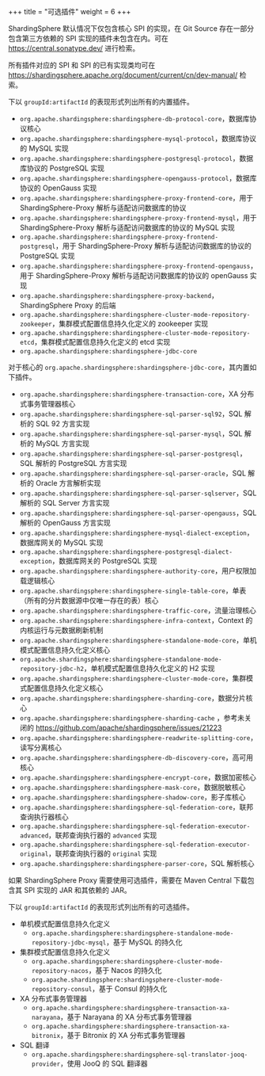 +++
title = "可选插件"
weight = 6
+++

ShardingSphere 默认情况下仅包含核心 SPI 的实现，在 Git Source 存在一部分包含第三方依赖的 SPI
实现的插件未包含在内。可在 https://central.sonatype.dev/ 进行检索。

所有插件对应的 SPI 和 SPI 的已有实现类均可在 https://shardingsphere.apache.org/document/current/cn/dev-manual/ 检索。

下以 `groupId:artifactId` 的表现形式列出所有的内置插件。

- `org.apache.shardingsphere:shardingsphere-db-protocol-core`，数据库协议核心
- `org.apache.shardingsphere:shardingsphere-mysql-protocol`，数据库协议的 MySQL 实现
- `org.apache.shardingsphere:shardingsphere-postgresql-protocol`，数据库协议的 PostgreSQL 实现
- `org.apache.shardingsphere:shardingsphere-opengauss-protocol`，数据库协议的 OpenGauss 实现
- `org.apache.shardingsphere:shardingsphere-proxy-frontend-core`，用于 ShardingSphere-Proxy 解析与适配访问数据库的协议
- `org.apache.shardingsphere:shardingsphere-proxy-frontend-mysql`，用于 ShardingSphere-Proxy 解析与适配访问数据库的协议的 MySQL 实现
- `org.apache.shardingsphere:shardingsphere-proxy-frontend-postgresql`，用于 ShardingSphere-Proxy 解析与适配访问数据库的协议的 PostgreSQL 实现
- `org.apache.shardingsphere:shardingsphere-proxy-frontend-opengauss`，用于 ShardingSphere-Proxy 解析与适配访问数据库的协议的 openGauss 实现
- `org.apache.shardingsphere:shardingsphere-proxy-backend`，ShardingSphere Proxy 的后端
- `org.apache.shardingsphere:shardingsphere-cluster-mode-repository-zookeeper`，集群模式配置信息持久化定义的 zookeeper 实现 
- `org.apache.shardingsphere:shardingsphere-cluster-mode-repository-etcd`，集群模式配置信息持久化定义的 etcd 实现
- `org.apache.shardingsphere:shardingsphere-jdbc-core`

对于核心的 `org.apache.shardingsphere:shardingsphere-jdbc-core`，其内置如下插件。

- `org.apache.shardingsphere:shardingsphere-transaction-core`，XA 分布式事务管理器核心
- `org.apache.shardingsphere:shardingsphere-sql-parser-sql92`，SQL 解析的 SQL 92 方言实现
- `org.apache.shardingsphere:shardingsphere-sql-parser-mysql`，SQL 解析的 MySQL 方言实现
- `org.apache.shardingsphere:shardingsphere-sql-parser-postgresql`，SQL 解析的 PostgreSQL 方言实现
- `org.apache.shardingsphere:shardingsphere-sql-parser-oracle`，SQL 解析的 Oracle 方言解析实现
- `org.apache.shardingsphere:shardingsphere-sql-parser-sqlserver`，SQL 解析的 SQL Server 方言实现
- `org.apache.shardingsphere:shardingsphere-sql-parser-opengauss`，SQL 解析的 OpenGauss 方言实现
- `org.apache.shardingsphere:shardingsphere-mysql-dialect-exception`， 数据库网关的 MySQL 实现
- `org.apache.shardingsphere:shardingsphere-postgresql-dialect-exception`，数据库网关的 PostgreSQL 实现
- `org.apache.shardingsphere:shardingsphere-authority-core`，用户权限加载逻辑核心
- `org.apache.shardingsphere:shardingsphere-single-table-core`，单表（所有的分片数据源中仅唯一存在的表）核心
- `org.apache.shardingsphere:shardingsphere-traffic-core`，流量治理核心
- `org.apache.shardingsphere:shardingsphere-infra-context`，Context 的内核运行与元数据刷新机制
- `org.apache.shardingsphere:shardingsphere-standalone-mode-core`，单机模式配置信息持久化定义核心
- `org.apache.shardingsphere:shardingsphere-standalone-mode-repository-jdbc-h2`，单机模式配置信息持久化定义的 H2 实现
- `org.apache.shardingsphere:shardingsphere-cluster-mode-core`，集群模式配置信息持久化定义核心
- `org.apache.shardingsphere:shardingsphere-sharding-core`，数据分片核心
- `org.apache.shardingsphere:shardingsphere-sharding-cache`
  ，参考未关闭的 https://github.com/apache/shardingsphere/issues/21223
- `org.apache.shardingsphere:shardingsphere-readwrite-splitting-core`，读写分离核心
- `org.apache.shardingsphere:shardingsphere-db-discovery-core`，高可用核心
- `org.apache.shardingsphere:shardingsphere-encrypt-core`，数据加密核心
- `org.apache.shardingsphere:shardingsphere-mask-core`，数据脱敏核心
- `org.apache.shardingsphere:shardingsphere-shadow-core`，影子库核心
- `org.apache.shardingsphere:shardingsphere-sql-federation-core`，联邦查询执行器核心
- `org.apache.shardingsphere:shardingsphere-sql-federation-executor-advanced`，联邦查询执行器的 `advanced` 实现
- `org.apache.shardingsphere:shardingsphere-sql-federation-executor-original`，联邦查询执行器的 `original` 实现
- `org.apache.shardingsphere:shardingsphere-parser-core`，SQL 解析核心

如果 ShardingSphere Proxy 需要使用可选插件，需要在 Maven Central 下载包含其 SPI 实现的 JAR 和其依赖的 JAR。

下以 `groupId:artifactId` 的表现形式列出所有的可选插件。

- 单机模式配置信息持久化定义
  - `org.apache.shardingsphere:shardingsphere-standalone-mode-repository-jdbc-mysql`，基于 MySQL 的持久化
- 集群模式配置信息持久化定义
  - `org.apache.shardingsphere:shardingsphere-cluster-mode-repository-nacos`，基于 Nacos 的持久化
  - `org.apache.shardingsphere:shardingsphere-cluster-mode-repository-consul`，基于 Consul 的持久化
- XA 分布式事务管理器
  - `org.apache.shardingsphere:shardingsphere-transaction-xa-narayana`，基于 Narayana 的 XA 分布式事务管理器
  - `org.apache.shardingsphere:shardingsphere-transaction-xa-bitronix`，基于 Bitronix 的 XA 分布式事务管理器
- SQL 翻译
  - `org.apache.shardingsphere:shardingsphere-sql-translator-jooq-provider`，使用 JooQ 的 SQL 翻译器
